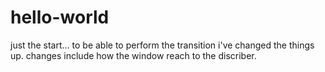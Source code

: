 # hello-world
just the start...
to be able to perform the transition i've changed the things up.
changes include how the window reach to the discriber.

